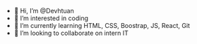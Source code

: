 - 👋 Hi, I’m @Devhtuan
- 👀 I’m interested in coding
- 🌱 I’m currently learning HTML, CSS, Boostrap, JS, React, Git
- 💞️ I’m looking to collaborate on intern IT


<!---
Devhtuan/Devhtuan is a ✨ special ✨ repository because its `README.md` (this file) appears on your GitHub profile.
You can click the Preview link to take a look at your changes.
--->
